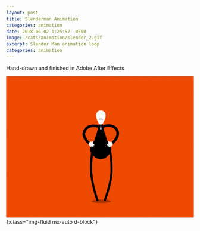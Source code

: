 ```yaml
---
layout: post
title: Slenderman Animation
categories: animation
date: 2018-06-02 1:25:57 -0500
image: /cats/animation/slender_2.gif
excerpt: Slender Man animation loop
categories: animation
---
```


Hand-drawn and finished in Adobe After Effects

![image-title-here](/assets/img/cats/animation/slender_2.gif){:class="img-fluid mx-auto d-block"}
